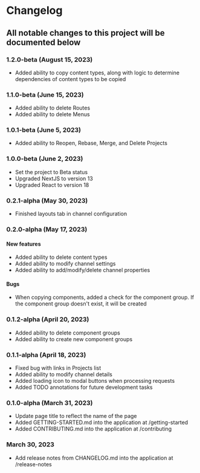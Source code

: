 # Changelog
## All notable changes to this project will be documented below

### 1.2.0-beta (August 15, 2023)
- Added ability to copy content types, along with logic to determine dependencies of content types to be copied
### 1.1.0-beta (June 15, 2023)
- Added ability to delete Routes
- Added ability to delete Menus
### 1.0.1-beta (June 5, 2023)
- Added ability to Reopen, Rebase, Merge, and Delete Projects
### 1.0.0-beta (June 2, 2023)
- Set the project to Beta status
- Upgraded NextJS to version 13
- Upgraded React to version 18

### 0.2.1-alpha (May 30, 2023)
- Finished layouts tab in channel configuration

### 0.2.0-alpha (May 17, 2023)
#### New features
- Added ability to delete content types
- Added ability to modify channel settings
- Added ability to add/modify/delete channel properties
#### Bugs
- When copying components, added a check for the component group. If the component group doesn't exist, it will be created

### 0.1.2-alpha (April 20, 2023)
- Added ability to delete component groups
- Added ability to create new component groups

### 0.1.1-alpha (April 18, 2023)
- Fixed bug with links in Projects list
- Added ability to modify channel details
- Added loading icon to modal buttons when processing requests
- Added TODO annotations for future development tasks

### 0.1.0-alpha (March 31, 2023)
- Update page title to reflect the name of the page
- Added GETTING-STARTED.md into the application at /getting-started
- Added CONTRIBUTING.md into the application at /contributing

### March 30, 2023
- Add release notes from CHANGELOG.md into the application at /release-notes
